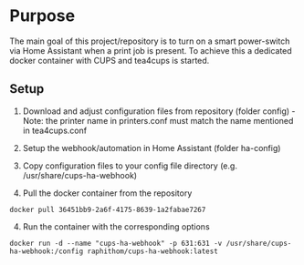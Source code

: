 # Purpose
The main goal of this project/repository is to turn on a smart power-switch via Home Assistant when a print job is present. To achieve this a dedicated docker container with CUPS and tea4cups is started.

## Setup
1. Download and adjust configuration files from repository (folder config) - Note: the printer name in printers.conf must match the name mentioned in tea4cups.conf

2. Setup the webhook/automation in Home Assistant (folder ha-config)
2. Copy configuration files to your config file directory (e.g. /usr/share/cups-ha-webhook)
3. Pull the docker container from the repository
```
docker pull 36451bb9-2a6f-4175-8639-1a2fabae7267
```
4. Run the container with the corresponding options
```
docker run -d --name "cups-ha-webhook" -p 631:631 -v /usr/share/cups-ha-webhook:/config raphithom/cups-ha-webhook:latest
```
